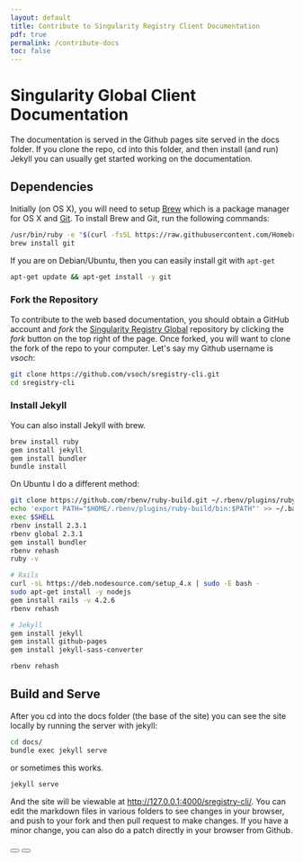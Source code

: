 ```yaml
---
layout: default
title: Contribute to Singularity Registry Client Documentation
pdf: true
permalink: /contribute-docs
toc: false
---
```


# Singularity Global Client Documentation

The documentation is served in the Github pages site served in the docs folder.
If you clone the repo, cd into this folder, and then install (and run) Jekyll you
can usually get started working on the documentation.


## Dependencies
Initially (on OS X), you will need to setup [Brew](http://brew.sh/) which is a package manager for OS X and [Git](https://git-scm.com/). To install Brew and Git, run the following commands:

```bash
/usr/bin/ruby -e "$(curl -fsSL https://raw.githubusercontent.com/Homebrew/install/master/install)"
brew install git
```
If you are on Debian/Ubuntu, then you can easily install git with `apt-get`

```bash
apt-get update && apt-get install -y git
```

### Fork the Repository
To contribute to the web based documentation, you should obtain a GitHub account and *fork* the <a href="https://github.com/singularityhub/sregistry-cli/" target="_blank">Singularity Registry Global</a> repository by clicking the *fork* button on the top right of the page. Once forked, you will want to clone the fork of the repo to your computer. Let's say my Github username is *vsoch*:

```bash
git clone https://github.com/vsoch/sregistry-cli.git
cd sregistry-cli
```

### Install Jekyll
You can also install Jekyll with brew.

```bash
brew install ruby
gem install jekyll
gem install bundler
bundle install
```
On Ubuntu I do a different method:

```bash
git clone https://github.com/rbenv/ruby-build.git ~/.rbenv/plugins/ruby-build
echo 'export PATH="$HOME/.rbenv/plugins/ruby-build/bin:$PATH"' >> ~/.bashrc
exec $SHELL
rbenv install 2.3.1
rbenv global 2.3.1
gem install bundler
rbenv rehash
ruby -v

# Rails
curl -sL https://deb.nodesource.com/setup_4.x | sudo -E bash -
sudo apt-get install -y nodejs
gem install rails -v 4.2.6
rbenv rehash

# Jekyll
gem install jekyll
gem install github-pages
gem install jekyll-sass-converter

rbenv rehash
```

## Build and Serve
After you cd into the docs folder (the base of the site) you can see the site locally by running the server with jekyll:

```bash
cd docs/
bundle exec jekyll serve
```

or sometimes this works.

```bash
jekyll serve
```

And the site will be viewable at <a href="http://127.0.0.1:4000/sregistry-cli/" target="_blank">http://127.0.0.1:4000/sregistry-cli/</a>. You can edit the markdown files in various folders to see changes in your browser, and push to your fork and then pull request to make changes. If you have a minor change, you can also do a patch directly in your browser from Github.

<div>
    <a href="/sregistry-cli/"><button class="previous-button btn btn-primary"><i class="fa fa-chevron-left"></i> </button></a>
    <a href="/sregistry-cli/contribute-client.html"><button class="next-button btn btn-primary"><i class="fa fa-chevron-right"></i> </button></a>
</div><br>
